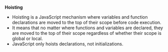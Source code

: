 **Hoisting**

* Hoisting is a JavaScript mechanism where variables and function declarations are moved to the top of their scope before code execution.
* It means that no matter where functions and variables are declared, they are moved to the top of their scope regardless of whether their scope is global or local.
* JavaScript only hoists declarations, not initializations.
